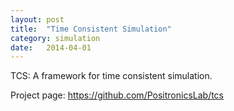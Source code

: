 ```yaml
---
layout: post
title:  "Time Consistent Simulation"
category: simulation
date:   2014-04-01
---
```


<p class="intro"><span class="dropcap">T</span>CS: A framework for time consistent simulation.</p>

Project page:
<a title="https://github.com/PositronicsLab/tcs" href="https://github.com/PositronicsLab/tcs">https://github.com/PositronicsLab/tcs</a>

